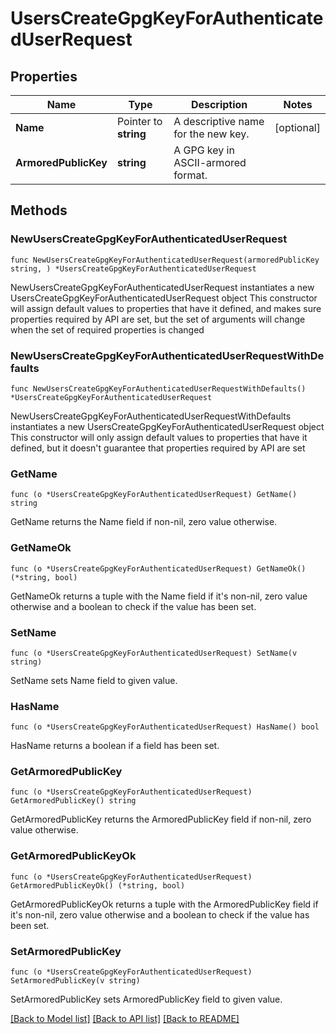 # UsersCreateGpgKeyForAuthenticatedUserRequest

## Properties

Name | Type | Description | Notes
------------ | ------------- | ------------- | -------------
**Name** | Pointer to **string** | A descriptive name for the new key. | [optional] 
**ArmoredPublicKey** | **string** | A GPG key in ASCII-armored format. | 

## Methods

### NewUsersCreateGpgKeyForAuthenticatedUserRequest

`func NewUsersCreateGpgKeyForAuthenticatedUserRequest(armoredPublicKey string, ) *UsersCreateGpgKeyForAuthenticatedUserRequest`

NewUsersCreateGpgKeyForAuthenticatedUserRequest instantiates a new UsersCreateGpgKeyForAuthenticatedUserRequest object
This constructor will assign default values to properties that have it defined,
and makes sure properties required by API are set, but the set of arguments
will change when the set of required properties is changed

### NewUsersCreateGpgKeyForAuthenticatedUserRequestWithDefaults

`func NewUsersCreateGpgKeyForAuthenticatedUserRequestWithDefaults() *UsersCreateGpgKeyForAuthenticatedUserRequest`

NewUsersCreateGpgKeyForAuthenticatedUserRequestWithDefaults instantiates a new UsersCreateGpgKeyForAuthenticatedUserRequest object
This constructor will only assign default values to properties that have it defined,
but it doesn't guarantee that properties required by API are set

### GetName

`func (o *UsersCreateGpgKeyForAuthenticatedUserRequest) GetName() string`

GetName returns the Name field if non-nil, zero value otherwise.

### GetNameOk

`func (o *UsersCreateGpgKeyForAuthenticatedUserRequest) GetNameOk() (*string, bool)`

GetNameOk returns a tuple with the Name field if it's non-nil, zero value otherwise
and a boolean to check if the value has been set.

### SetName

`func (o *UsersCreateGpgKeyForAuthenticatedUserRequest) SetName(v string)`

SetName sets Name field to given value.

### HasName

`func (o *UsersCreateGpgKeyForAuthenticatedUserRequest) HasName() bool`

HasName returns a boolean if a field has been set.

### GetArmoredPublicKey

`func (o *UsersCreateGpgKeyForAuthenticatedUserRequest) GetArmoredPublicKey() string`

GetArmoredPublicKey returns the ArmoredPublicKey field if non-nil, zero value otherwise.

### GetArmoredPublicKeyOk

`func (o *UsersCreateGpgKeyForAuthenticatedUserRequest) GetArmoredPublicKeyOk() (*string, bool)`

GetArmoredPublicKeyOk returns a tuple with the ArmoredPublicKey field if it's non-nil, zero value otherwise
and a boolean to check if the value has been set.

### SetArmoredPublicKey

`func (o *UsersCreateGpgKeyForAuthenticatedUserRequest) SetArmoredPublicKey(v string)`

SetArmoredPublicKey sets ArmoredPublicKey field to given value.



[[Back to Model list]](../README.md#documentation-for-models) [[Back to API list]](../README.md#documentation-for-api-endpoints) [[Back to README]](../README.md)


